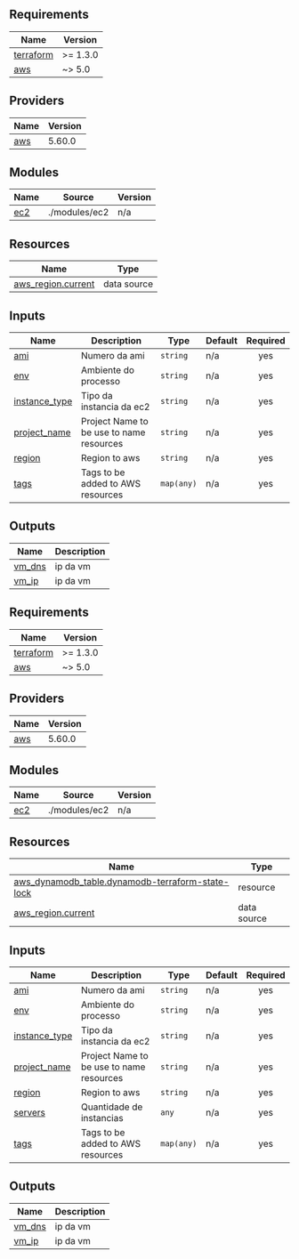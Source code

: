 ## Requirements

| Name | Version |
|------|---------|
| <a name="requirement_terraform"></a> [terraform](#requirement\_terraform) | >= 1.3.0 |
| <a name="requirement_aws"></a> [aws](#requirement\_aws) | ~> 5.0 |

## Providers

| Name | Version |
|------|---------|
| <a name="provider_aws"></a> [aws](#provider\_aws) | 5.60.0 |

## Modules

| Name | Source | Version |
|------|--------|---------|
| <a name="module_ec2"></a> [ec2](#module\_ec2) | ./modules/ec2 | n/a |

## Resources

| Name | Type |
|------|------|
| [aws_region.current](https://registry.terraform.io/providers/hashicorp/aws/latest/docs/data-sources/region) | data source |

## Inputs

| Name | Description | Type | Default | Required |
|------|-------------|------|---------|:--------:|
| <a name="input_ami"></a> [ami](#input\_ami) | Numero da ami | `string` | n/a | yes |
| <a name="input_env"></a> [env](#input\_env) | Ambiente do processo | `string` | n/a | yes |
| <a name="input_instance_type"></a> [instance\_type](#input\_instance\_type) | Tipo da instancia da ec2 | `string` | n/a | yes |
| <a name="input_project_name"></a> [project\_name](#input\_project\_name) | Project Name to be use to name resources | `string` | n/a | yes |
| <a name="input_region"></a> [region](#input\_region) | Region to aws | `string` | n/a | yes |
| <a name="input_tags"></a> [tags](#input\_tags) | Tags to be added to AWS resources | `map(any)` | n/a | yes |

## Outputs

| Name | Description |
|------|-------------|
| <a name="output_vm_dns"></a> [vm\_dns](#output\_vm\_dns) | ip da vm |
| <a name="output_vm_ip"></a> [vm\_ip](#output\_vm\_ip) | ip da vm |

<!-- BEGIN_TF_DOCS -->
## Requirements

| Name | Version |
|------|---------|
| <a name="requirement_terraform"></a> [terraform](#requirement\_terraform) | >= 1.3.0 |
| <a name="requirement_aws"></a> [aws](#requirement\_aws) | ~> 5.0 |

## Providers

| Name | Version |
|------|---------|
| <a name="provider_aws"></a> [aws](#provider\_aws) | 5.60.0 |

## Modules

| Name | Source | Version |
|------|--------|---------|
| <a name="module_ec2"></a> [ec2](#module\_ec2) | ./modules/ec2 | n/a |

## Resources

| Name | Type |
|------|------|
| [aws_dynamodb_table.dynamodb-terraform-state-lock](https://registry.terraform.io/providers/hashicorp/aws/latest/docs/resources/dynamodb_table) | resource |
| [aws_region.current](https://registry.terraform.io/providers/hashicorp/aws/latest/docs/data-sources/region) | data source |

## Inputs

| Name | Description | Type | Default | Required |
|------|-------------|------|---------|:--------:|
| <a name="input_ami"></a> [ami](#input\_ami) | Numero da ami | `string` | n/a | yes |
| <a name="input_env"></a> [env](#input\_env) | Ambiente do processo | `string` | n/a | yes |
| <a name="input_instance_type"></a> [instance\_type](#input\_instance\_type) | Tipo da instancia da ec2 | `string` | n/a | yes |
| <a name="input_project_name"></a> [project\_name](#input\_project\_name) | Project Name to be use to name resources | `string` | n/a | yes |
| <a name="input_region"></a> [region](#input\_region) | Region to aws | `string` | n/a | yes |
| <a name="input_servers"></a> [servers](#input\_servers) | Quantidade de instancias | `any` | n/a | yes |
| <a name="input_tags"></a> [tags](#input\_tags) | Tags to be added to AWS resources | `map(any)` | n/a | yes |

## Outputs

| Name | Description |
|------|-------------|
| <a name="output_vm_dns"></a> [vm\_dns](#output\_vm\_dns) | ip da vm |
| <a name="output_vm_ip"></a> [vm\_ip](#output\_vm\_ip) | ip da vm |
<!-- END_TF_DOCS -->